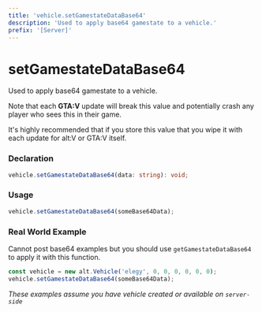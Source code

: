 ```yaml
---
title: 'vehicle.setGamestateDataBase64'
description: 'Used to apply base64 gamestate to a vehicle.'
prefix: '[Server]'
---
```


# setGamestateDataBase64

Used to apply base64 gamestate to a vehicle.

Note that each **GTA:V** update will break this value and potentially crash any player who sees this in their game.

It's highly recommended that if you store this value that you wipe it with each update for alt:V or GTA:V itself.

### Declaration

```typescript
vehicle.setGamestateDataBase64(data: string): void;
```

### Usage

```js
vehicle.setGamestateDataBase64(someBase64Data);
```

### Real World Example

Cannot post base64 examples but you should use `getGamestateDataBase64` to apply it with this function.

```js
const vehicle = new alt.Vehicle('elegy', 0, 0, 0, 0, 0, 0);
vehicle.setGamestateDataBase64(someBase64Data);
```

_These examples assume you have vehicle created or available on `server-side`_
